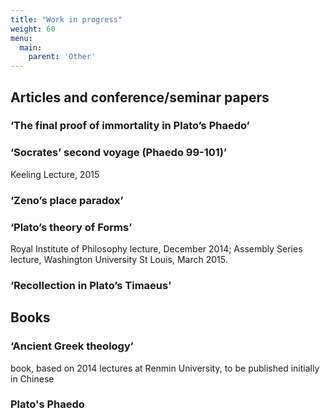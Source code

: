 ```yaml
---
title: "Work in progress"
weight: 60
menu:
  main:
    parent: 'Other'
---
```


## Articles and conference/seminar papers

### ‘The final proof of immortality in Plato’s Phaedo’


### ‘Socrates’ second voyage (Phaedo 99-101)’
Keeling Lecture, 2015

### ‘Zeno’s place paradox’

### ‘Plato’s theory of Forms’
 Royal Institute of Philosophy lecture, December 2014; Assembly Series lecture, Washington University St Louis, March 2015.
 
### ‘Recollection in Plato’s Timaeus’

## Books

### ‘Ancient Greek theology’
book, based on 2014 lectures at Renmin University, to be published initially in Chinese

### Plato's Phaedo
